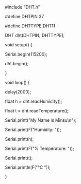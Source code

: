 #include "DHT.h"

#define DHTPIN 27

#define DHTTYPE DHT11

DHT dht(DHTPIN, DHTTYPE);

void setup() {

Serial.begin(115200);

dht.begin();

}

void loop() {

delay(2000);  

float h = dht.readHumidity();

float t = dht.readTemperature();

Serial.print("My Name Is Minsu\n");

Serial.print(F("Humidity: "));

Serial.print(h);

Serial.print(F("% Temperature: "));

Serial.print(t);

Serial.println(F("°C "));

}
